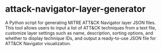 # attack-navigator-layer-generator
A Python script for generating MITRE ATT&amp;CK Navigator layer JSON files. This tool allows users to input a list of ATT&amp;CK techniques from a text file, customize layer settings such as name, description, sorting options, and whether to display technique IDs, and output a ready-to-use JSON file for ATT&amp;CK Navigator visualization.

